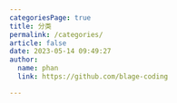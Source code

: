 ```yaml
---
categoriesPage: true
title: 分类
permalink: /categories/
article: false
date: 2023-05-14 09:49:27
author: 
  name: phan
  link: https://github.com/blage-coding

---
```

